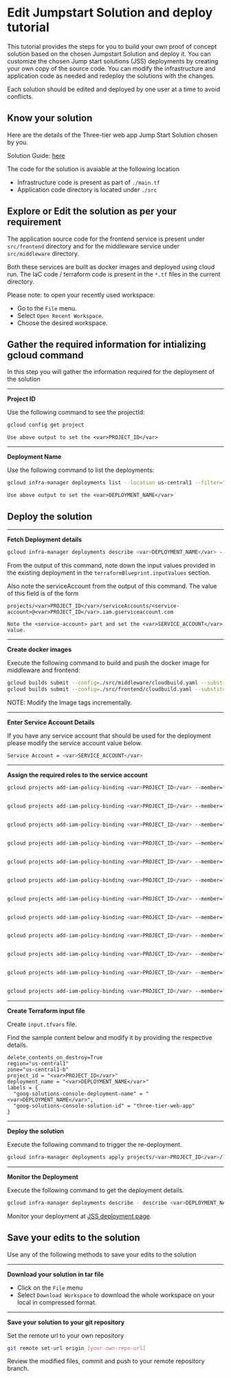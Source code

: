 # Edit Jumpstart Solution and deploy tutorial 

This tutorial provides the steps for you to build your own proof of concept solution based on the chosen Jumpstart Solution and deploy it. You can customize the chosen Jump start solutions (JSS) deployments by creating your own copy of the source code. You can modify the infrastructure and application code as needed and redeploy the solutions with the changes.

Each solution should be edited and deployed by one user at a time to avoid conflicts.

## Know your solution

Here are the details of the Three-tier web app Jump Start Solution chosen by you.

Solution Guide: [here](https://cloud.google.com/architecture/application-development/three-tier-web-app)

The code for the solution is avaiable at the following location
* Infrastructure code is present as part of `./main.tf`
* Application code directory is located under `./src`


## Explore or Edit the solution as per your requirement

The application source code for the frontend service is present under `src/frontend` directory and for the middleware service under `src/middleware` directory. 

Both these services are built as docker images and deployed using cloud run. The IaC code / terraform code is present in the `*.tf` files in the current directory.

Please note: to open your recently used workspace:
* Go to the `File` menu.
* Select `Open Recent Workspace`.
* Choose the desired workspace.


## Gather the required information for intializing gcloud command

In this step you will gather the information required for the deployment of the solution

---
**Project ID**

Use the following command to see the projectId:

```bash
gcloud config get project
```

```
Use above output to set the <var>PROJECT_ID</var>
```

---
**Deployment Name**

Use the following command to list the deployments:
```bash
gcloud infra-manager deployments list --location us-central1 --filter="labels.goog-solutions-console-deployment-name:*"
```

```
Use above output to set the <var>DEPLOYMENT_NAME</var>
```


## Deploy the solution


---
**Fetch Deployment details**
```bash
gcloud infra-manager deployments describe <var>DEPLOYMENT_NAME</var> --location us-central1
```
From the output of this command, note down the input values provided in the existing deployment in the `terraformBlueprint.inputValues` section.

Also note the serviceAccount from the output of this command. The value of this field is of the form 
```
projects/<var>PROJECT_ID</var>/serviceAccounts/<service-account>@<var>PROJECT_ID</var>.iam.gserviceaccount.com
```

```
Note the <service-account> part and set the <var>SERVICE_ACCOUNT</var> value.
```

----
**Create docker images**

Execute the following command to build and push the docker image for middleware and frontend:
```bash
gcloud builds submit --config=./src/middleware/cloudbuild.yaml --substitutions=_IMAGE_TAG="1.0.0"
gcloud builds submit --config=./src/frontend/cloudbuild.yaml --substitutions=_IMAGE_TAG="1.0.0"
```

NOTE: Modify the Image tags incrementally.

----
**Enter Service Account Details**

If you have any service account that should be used for the deployment please modify the service account value below.
```bash
Service Account = <var>SERVICE_ACCOUNT</var>
```

---
**Assign the required roles to the service account**
```bash
gcloud projects add-iam-policy-binding <var>PROJECT_ID</var> --member="serviceAccount:<var>SERVICE_ACCOUNT</var>@<var>PROJECT_ID</var>.iam.gserviceaccount.com" --role="roles/artifactregistry.admin"


gcloud projects add-iam-policy-binding <var>PROJECT_ID</var> --member="serviceAccount:<var>SERVICE_ACCOUNT</var>@<var>PROJECT_ID</var>.iam.gserviceaccount.com" --role="roles/cloudsql.admin"


gcloud projects add-iam-policy-binding <var>PROJECT_ID</var> --member="serviceAccount:<var>SERVICE_ACCOUNT</var>@<var>PROJECT_ID</var>.iam.gserviceaccount.com" --role="roles/compute.networkAdmin"


gcloud projects add-iam-policy-binding <var>PROJECT_ID</var> --member="serviceAccount:<var>SERVICE_ACCOUNT</var>@<var>PROJECT_ID</var>.iam.gserviceaccount.com" --role="roles/iam.serviceAccountAdmin"


gcloud projects add-iam-policy-binding <var>PROJECT_ID</var> --member="serviceAccount:<var>SERVICE_ACCOUNT</var>@<var>PROJECT_ID</var>.iam.gserviceaccount.com" --role="roles/iam.serviceAccountUser"


gcloud projects add-iam-policy-binding <var>PROJECT_ID</var> --member="serviceAccount:<var>SERVICE_ACCOUNT</var>@<var>PROJECT_ID</var>.iam.gserviceaccount.com" --role="roles/redis.admin"


gcloud projects add-iam-policy-binding <var>PROJECT_ID</var> --member="serviceAccount:<var>SERVICE_ACCOUNT</var>@<var>PROJECT_ID</var>.iam.gserviceaccount.com" --role="roles/resourcemanager.projectIamAdmin"


gcloud projects add-iam-policy-binding <var>PROJECT_ID</var> --member="serviceAccount:<var>SERVICE_ACCOUNT</var>@<var>PROJECT_ID</var>.iam.gserviceaccount.com" --role="roles/run.admin"


gcloud projects add-iam-policy-binding <var>PROJECT_ID</var> --member="serviceAccount:<var>SERVICE_ACCOUNT</var>@<var>PROJECT_ID</var>.iam.gserviceaccount.com" --role="roles/servicenetworking.serviceAgent"


gcloud projects add-iam-policy-binding <var>PROJECT_ID</var> --member="serviceAccount:<var>SERVICE_ACCOUNT</var>@<var>PROJECT_ID</var>.iam.gserviceaccount.com" --role="roles/serviceusage.serviceUsageAdmin"


gcloud projects add-iam-policy-binding <var>PROJECT_ID</var> --member="serviceAccount:<var>SERVICE_ACCOUNT</var>@<var>PROJECT_ID</var>.iam.gserviceaccount.com" --role="roles/serviceusage.serviceUsageViewer"


gcloud projects add-iam-policy-binding <var>PROJECT_ID</var> --member="serviceAccount:<var>SERVICE_ACCOUNT</var>@<var>PROJECT_ID</var>.iam.gserviceaccount.com" --role="roles/vpcaccess.admin"
```

---
**Create Terraform input file**

Create `input.tfvars` file.

Find the sample content below and modify it by providing the respective details.
```
delete_contents_on_destroy=True
region="us-central1"
zone="us-central1-b"
project_id = "<var>PROJECT_ID</var>"
deployment_name = "<var>DEPLOYMENT_NAME</var>"
labels = {
  "goog-solutions-console-deployment-name" = "<var>DEPLOYMENT_NAME</var>",
  "goog-solutions-console-solution-id" = "three-tier-web-app"
}
```

---
**Deploy the solution**

Execute the following command to trigger the re-deployment. 
```bash
gcloud infra-manager deployments apply projects/<var>PROJECT_ID</var>/locations/us-central1/deployments/<var>DEPLOYMENT_NAME</var> --service-account projects/<var>PROJECT_ID</var>/serviceAccounts/<var>SERVICE_ACCOUNT</var>@<var>PROJECT_ID</var>.iam.gserviceaccount.com --local-source="."     --inputs-file=./input.tfvars --labels="modification-reason=make-it-mine,goog-solutions-console-deployment-name=<var>DEPLOYMENT_NAME</var>,goog-solutions-console-solution-id=three-tier-web-app"
```

---
**Monitor the Deployment**

Execute the following command to get the deployment details.

```bash
gcloud infra-manager deployments describe - describe <var>DEPLOYMENT_NAME</var>
```

Monitor your deployment at [JSS deployment page](https://console.cloud.google.com/products/solutions/deployments?pageState=(%22deployments%22:(%22f%22:%22%255B%257B_22k_22_3A_22Labels_22_2C_22t_22_3A13_2C_22v_22_3A_22_5C_22modification-reason%2520_3A%2520make-it-mine_5C_22_22_2C_22s_22_3Atrue_2C_22i_22_3A_22deployment.labels_22%257D%255D%22))).

## Save your edits to the solution

Use any of the following methods to save your edits to the solution

---
**Download your solution in tar file**
* Click on the `File` menu
* Select `Download Workspace` to download the whole workspace on your local in compressed format.

---
**Save your solution to your git repository**

Set the remote url to your own repository
```bash 
git remote set-url origin [your-own-repo-url]
```

Review the modified files, commit and push to your remote repository branch.

